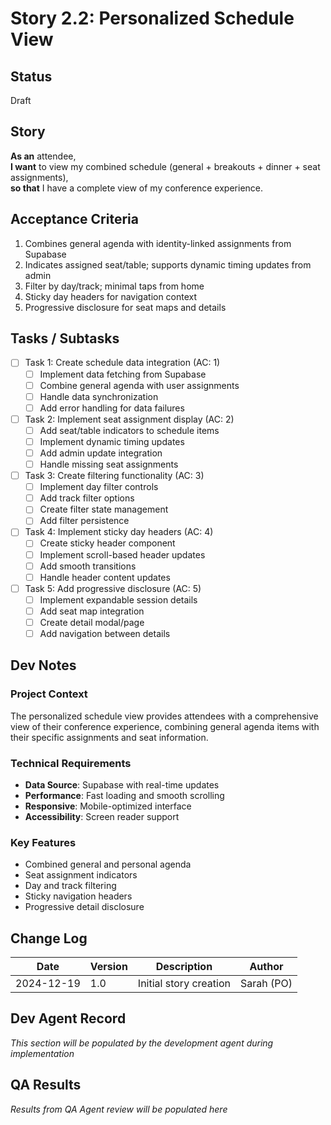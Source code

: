 # Story 2.2: Personalized Schedule View

## Status
Draft

## Story
**As an** attendee,  
**I want** to view my combined schedule (general + breakouts + dinner + seat assignments),  
**so that** I have a complete view of my conference experience.

## Acceptance Criteria
1. Combines general agenda with identity-linked assignments from Supabase
2. Indicates assigned seat/table; supports dynamic timing updates from admin
3. Filter by day/track; minimal taps from home
4. Sticky day headers for navigation context
5. Progressive disclosure for seat maps and details

## Tasks / Subtasks
- [ ] Task 1: Create schedule data integration (AC: 1)
  - [ ] Implement data fetching from Supabase
  - [ ] Combine general agenda with user assignments
  - [ ] Handle data synchronization
  - [ ] Add error handling for data failures
- [ ] Task 2: Implement seat assignment display (AC: 2)
  - [ ] Add seat/table indicators to schedule items
  - [ ] Implement dynamic timing updates
  - [ ] Add admin update integration
  - [ ] Handle missing seat assignments
- [ ] Task 3: Create filtering functionality (AC: 3)
  - [ ] Implement day filter controls
  - [ ] Add track filter options
  - [ ] Create filter state management
  - [ ] Add filter persistence
- [ ] Task 4: Implement sticky day headers (AC: 4)
  - [ ] Create sticky header component
  - [ ] Implement scroll-based header updates
  - [ ] Add smooth transitions
  - [ ] Handle header content updates
- [ ] Task 5: Add progressive disclosure (AC: 5)
  - [ ] Implement expandable session details
  - [ ] Add seat map integration
  - [ ] Create detail modal/page
  - [ ] Add navigation between details

## Dev Notes
### Project Context
The personalized schedule view provides attendees with a comprehensive view of their conference experience, combining general agenda items with their specific assignments and seat information.

### Technical Requirements
- **Data Source**: Supabase with real-time updates
- **Performance**: Fast loading and smooth scrolling
- **Responsive**: Mobile-optimized interface
- **Accessibility**: Screen reader support

### Key Features
- Combined general and personal agenda
- Seat assignment indicators
- Day and track filtering
- Sticky navigation headers
- Progressive detail disclosure

## Change Log
| Date | Version | Description | Author |
|------|---------|-------------|---------|
| 2024-12-19 | 1.0 | Initial story creation | Sarah (PO) |

## Dev Agent Record
*This section will be populated by the development agent during implementation*

## QA Results
*Results from QA Agent review will be populated here*
